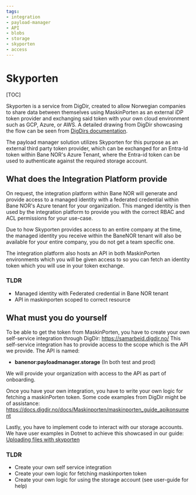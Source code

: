 ```yaml
---
tags:
- integration
- payload-manager
- API
- blobs
- storage
- skyporten
- access
---
```


# Skyporten

[TOC]

Skyporten is a service from DigDir, created to allow Norwegian companies to share data between themselves using
MaskinPorten as an external iDP token provider and exchanging said token with your own cloud environment such as
GCP, Azure, or AWS. A detailed drawing from DigDir showcasing the flow can be seen from
[DigDirs documentation](https://docs.digdir.no/docs/Maskinporten/maskinporten_skyporten).

The payload manager solution utilizes Skyporten for this purpose as an external third party token provider,
which can be exchanged for an Entra-Id token within Bane NOR's Azure Tenant, where the Entra-id token can
be used to authenticate against the required storage account.

## What does the Integration Platform provide

On request, the integration platform within Bane NOR will generate and provide access to a managed identity
with a federated credential within Bane NOR's Azure tenant for your organization. This manged identity is then used
by the integration platform to provide you with the correct RBAC and ACL permissions for your use-case.

Due to how Skyporten provides access to an entire company at the time, the managed identity you receive within the BaneNOR
tenant will also be available for your entire company, you do not get a team specific one.

The integration platform also hosts an API in both MaskinPorten environments which you will be given access to
so you can fetch an identity token which you will use in your token exchange.

### TLDR

- Managed identity with Federated credential in Bane NOR tenant
- API in maskinporten scoped to correct resource

## What must you do yourself

To be able to get the token from MaskinPorten, you have to create your own self-service integration through DigDir: <https://samarbeid.digdir.no/>
This self-service integration has to provide access to the scope which is the API we provide.
The API is named:

- **banenor:payloadmanager.storage** (In both test and prod)

We will provide your organization with access to the API as part of onboarding.

Once you have your own integration, you have to write your own logic for fetching a maskinPorten token. Some code examples from DigDir
might be of assistance: <https://docs.digdir.no/docs/Maskinporten/maskinporten_guide_apikonsument>

Lastly, you have to implement code to interact with our storage accounts. We have user examples in Dotnet to achieve this showcased in our guide: [Uploading files with skyporten](../User-Guides/Uploading-files-with-skyporten.md)

### TLDR

- Create your own self service integration
- Create your own logic for fetching maskinporten token
- Create your own logic for using the storage account (see user-guide for help)
